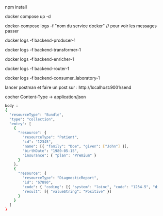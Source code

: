 npm install

docker compose up -d 

docker-compose logs -f "nom du service docker" // pour voir les messages passer

docker logs -f backend-producer-1

docker logs -f backend-transformer-1

docker logs -f backend-enricher-1

docker logs -f backend-router-1

docker logs -f backend-consumer_laboratory-1

lancer postman et faire un post sur : http://localhost:9001/send

cocher Content-Type -> application/json

```bash
body : 
{
  "resourceType": "Bundle",
  "type": "collection",
  "entry": [
    {
      "resource": {
        "resourceType": "Patient",
        "id": "12345",
        "name": [{ "family": "Doe", "given": ["John"] }],
        "birthDate": "1980-05-15",
        "insurance": { "plan": "Premium" }
      }
    },
    {
      "resource": {
        "resourceType": "DiagnosticReport",
        "id": "67890",
        "code": { "coding": [{ "system": "loinc", "code": "1234-5", "display": "Blood Test" }] },
        "result": [{ "valueString": "Positive" }]
      }
    }
  ]
}
```
